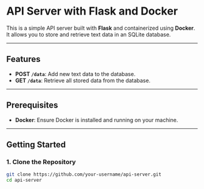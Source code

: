 # API Server with Flask and Docker

This is a simple API server built with **Flask** and containerized using **Docker**. It allows you to store and retrieve text data in an SQLite database.

---

## Features
- **POST `/data`**: Add new text data to the database.
- **GET `/data`**: Retrieve all stored data from the database.

---

## Prerequisites
- **Docker**: Ensure Docker is installed and running on your machine.

---

## Getting Started

### 1. Clone the Repository
```bash
git clone https://github.com/your-username/api-server.git
cd api-server
